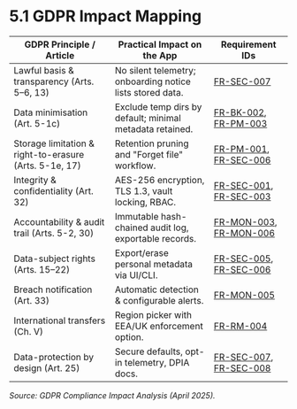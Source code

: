 # 5.1 GDPR Impact Mapping

| GDPR Principle / Article                               | Practical Impact on the App                               | Requirement IDs                                                                                            |
|--------------------------------------------------------|-----------------------------------------------------------|------------------------------------------------------------------------------------------------------------|
| Lawful basis & transparency (Arts. 5–6, 13)            | No silent telemetry; onboarding notice lists stored data. | [FR-SEC-007](3-1-3-Security.md#frSec007)                                                                   |
| Data minimisation (Art. 5-1c)                          | Exclude temp dirs by default; minimal metadata retained.  | [FR-BK-002](3-1-2-Backup-Operations.md#frBk002), [FR-PM-003](3-1-5-Policy-Management.md#frPm003)           |
| Storage limitation & right-to-erasure (Arts. 5-1e, 17) | Retention pruning and "Forget file" workflow.             | [FR-PM-001](3-1-5-Policy-Management.md#frPm001), [FR-SEC-006](3-1-3-Security.md#frSec006)                  |
| Integrity & confidentiality (Art. 32)                  | AES-256 encryption, TLS 1.3, vault locking, RBAC.         | [FR-SEC-001](3-1-3-Security.md#frSec001), [FR-SEC-003](3-1-3-Security.md#frSec003)                         |
| Accountability & audit trail (Arts. 5-2, 30)           | Immutable hash-chained audit log, exportable records.     | [FR-MON-003](3-1-6-Monitoring-Reporting.md#frMon003), [FR-MON-006](3-1-6-Monitoring-Reporting.md#frMon006) |
| Data-subject rights (Arts. 15–22)                      | Export/erase personal metadata via UI/CLI.                | [FR-SEC-005](3-1-3-Security.md#frSec005), [FR-SEC-006](3-1-3-Security.md#frSec006)                         |
| Breach notification (Art. 33)                          | Automatic detection & configurable alerts.                | [FR-MON-005](3-1-6-Monitoring-Reporting.md#frMon005)                                                       |
| International transfers (Ch. V)                        | Region picker with EEA/UK enforcement option.             | [FR-RM-004](3-1-1-Repository-Management.md#frRm004)                                                        |
| Data-protection by design (Art. 25)                    | Secure defaults, opt-in telemetry, DPIA docs.             | [FR-SEC-007](3-1-3-Security.md#frSec007), [FR-SEC-008](3-1-3-Security.md#frSec008)                         |

*Source: GDPR Compliance Impact Analysis (April 2025).*